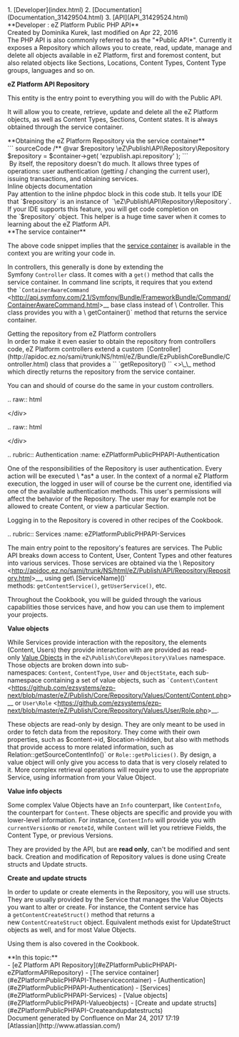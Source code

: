 <div id="page">
<div id="main" class="aui-page-panel">
<div id="main-header">
<div id="breadcrumb-section">
1.  [Developer](index.html)
2.  [Documentation](Documentation_31429504.html)
3.  [API](API_31429524.html)

</div>
**Developer : eZ Platform Public PHP API**

</div>
<div id="content" class="view">
<div class="page-metadata">
Created by Dominika Kurek, last modified on Apr 22, 2016

</div>
<div id="main-content" class="wiki-content group">
<div class="contentLayout2">
<div class="columnLayout two-right-sidebar"
data-layout="two-right-sidebar">
<div class="cell normal" data-type="normal">
<div class="innerCell">
The PHP API is also commonly referred to as the "*Public API*". Currently it exposes a Repository which allows you to create, read, update, manage and delete all objects available in eZ Platform, first and foremost content, but also related objects like Sections, Locations, Content Types, Content Type groups, languages and so on.

**eZ Platform API Repository**

This entity is the entry point to everything you will do with the Public API.

It will allow you to create, retrieve, update and delete all the eZ Platform objects, as well as Content Types, Sections, Content states. It is always obtained through the service container.

<div class="code panel pdl" style="border-width: 1px;">
<div class="codeHeader panelHeader pdl"
style="border-bottom-width: 1px;">
**Obtaining the eZ Platform Repository via the service container**

</div>
<div class="codeContent panelContent pdl">
``` sourceCode
/** @var $repository \eZ\Publish\API\Repository\Repository
$repository = $container->get( 'ezpublish.api.repository' );
```

</div>
</div>
 By itself, the repository doesn't do much. It allows three types of operations: user authentication (getting / changing the current user), issuing transactions, and obtaining services. 

<div
class="confluence-information-macro confluence-information-macro-tip">
Inline objects documentation

<div class="confluence-information-macro-body">
Pay attention to the inline phpdoc block in this code stub. It tells your IDE that `$repository` is an instance of  `\eZ\Publish\API\Repository\Repository`. If your IDE supports this feature, you will get code completion on the `$repository` object. This helper is a huge time saver when it comes to learning about the eZ Platform API.

</div>
</div>
**The service container**

The above code snippet implies that the [service container](http://symfony.com/doc/2.0/book/service_container.html) is available in the context you are writing your code in.

In controllers, this generally is done by extending the Symfony `Controller` class. It comes with a `get()` method that calls the service container. In command line scripts, it requires that you extend the `` `ContainerAwareCommand `` &lt;<http://api.symfony.com/2.1/Symfony/Bundle/FrameworkBundle/Command/ContainerAwareCommand.html>&gt;\_\_ base
class instead of \\ Controller. This class provides you with
a \\ getContainer()\` method that returns the service container.

<div
class="confluence-information-macro confluence-information-macro-information">
Getting the repository from eZ Platform controllers

<div class="confluence-information-macro-body">
In order to make it even easier to obtain the repository from controllers code, eZ Platform controllers extend a custom  [Controller](http://apidoc.ez.no/sami/trunk/NS/html/eZ/Bundle/EzPublishCoreBundle/Controller.html) class that provides a `` `getRepository() `` &lt;<http://apidoc.ez.no/sami/trunk/NS/html/eZ/Bundle/EzPublishCoreBundle/Controller.html#method_getRepository>&gt;\_\_
method which directly returns the repository from the service container.

You can and should of course do the same in your custom controllers.

.. raw:: html

   &lt;/div&gt;

.. raw:: html

   &lt;/div&gt;

.. rubric:: Authentication
   :name: eZPlatformPublicPHPAPI-Authentication

One of the responsibilities of the Repository is user authentication.
Every action will be executed \\ \*as\* a user. In the context of a normal
eZ Platform execution, the logged in user will of course be the current
one, identified via one of the available authentication methods. This
user's permissions will affect the behavior of the Repository. The user
may for example not be allowed to create Content, or view a particular
Section.

Logging in to the Repository is covered in other recipes of the
Cookbook.

.. rubric:: Services
   :name: eZPlatformPublicPHPAPI-Services

The main entry point to the repository's features are services. The
Public API breaks down access to Content, User, Content Types and other
features into various services. Those services are obtained via
the \\ Repository &lt;<http://apidoc.ez.no/sami/trunk/NS/html/eZ/Publish/API/Repository/Repository.html>&gt;\_\_,
using get\\ \[ServiceName\]()\` methods: `getContentService()`, `getUserService()`, etc.

Throughout the Cookbook, you will be guided through the various capabilities those services have, and how you can use them to implement your projects.

**Value objects**

While Services provide interaction with the repository, the elements (Content, Users) they provide interaction with are provided as read-only [Value Objects](http://apidoc.ez.no/doxygen/trunk/NS/html/namespaceeZ_1_1Publish_1_1Core_1_1Repository_1_1Values.html) in the `eZ\Publish\Core\Repository\Values` namespace. Those objects are broken down into sub-namespaces: `Content`, `ContentType`, `User` and `ObjectState`, each sub-namespace containing a set of value objects, such as `` `Content\Content `` &lt;<https://github.com/ezsystems/ezp-next/blob/master/eZ/Publish/Core/Repository/Values/Content/Content.php>&gt;\_\_ or `User\Role` &lt;<https://github.com/ezsystems/ezp-next/blob/master/eZ/Publish/Core/Repository/Values/User/Role.php>&gt;\_\_.

These objects are read-only by design. They are only meant to be used in
order to fetch data from the repository. They come with their own
properties, such as $content-&gt;id, $location-&gt;hidden, but also
with methods that provide access to more related information, such as
Relation::getSourceContentInfo()\` or `Role::getPolicies()`. By design, a value object will only give you access to data that is very closely related to it. More complex retrieval operations will require you to use the appropriate Service, using information from your Value Object.

**Value info objects**

Some complex Value Objects have an `Info` counterpart, like `ContentInfo`, the counterpart for `Content`. These objects are specific and provide you with lower-level information. For instance, `ContentInfo` will provide you with `currentVersionNo` or `remoteId`, while `Content` will let you retrieve Fields, the Content Type, or previous Versions.

They are provided by the API, but are **read only**, can't be modified and sent back. Creation and modification of Repository values is done using Create structs and Update structs.

**Create and update structs**

In order to update or create elements in the Repository, you will use structs. They are usually provided by the Service that manages the Value Objects you want to alter or create. For instance, the Content service has a `getContentCreateStruct()` method that returns a new `ContentCreateStruct` object. Equivalent methods exist for UpdateStruct objects as well, and for most Value Objects.

Using them is also covered in the Cookbook.

</div>
</div>
<div class="cell aside" data-type="aside">
<div class="innerCell">
**In this topic:**

<div class="toc-macro rbtoc1490375989390">
-   [eZ Platform API Repository](#eZPlatformPublicPHPAPI-eZPlatformAPIRepository)
-   [The service container](#eZPlatformPublicPHPAPI-Theservicecontainer)
-   [Authentication](#eZPlatformPublicPHPAPI-Authentication)
-   [Services](#eZPlatformPublicPHPAPI-Services)
-   [Value objects](#eZPlatformPublicPHPAPI-Valueobjects)
-   [Create and update structs](#eZPlatformPublicPHPAPI-Createandupdatestructs)

</div>
</div>
</div>
</div>
</div>
</div>
</div>
</div>
<div id="footer" role="contentinfo">
<div class="section footer-body">
Document generated by Confluence on Mar 24, 2017 17:19

<div id="footer-logo">
[Atlassian](http://www.atlassian.com/)

</div>
</div>
</div>
</div>

